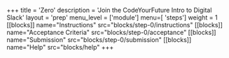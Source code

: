 +++
title = 'Zero'
description = 'Join the CodeYourFuture Intro to Digital Slack'
layout = 'prep'
menu_level = ['module']
menu=[ 'steps']
weight = 1
[[blocks]]
name="Instructions"
src="blocks/step-0/instructions"
[[blocks]]
name="Acceptance Criteria"
src="blocks/step-0/acceptance"
[[blocks]]
name="Submission"
src="blocks/step-0/submission"
[[blocks]]
name="Help"
src="blocks/help"
+++
